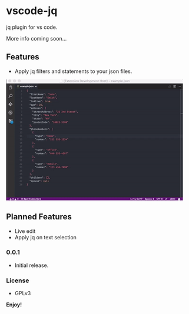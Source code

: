 # vscode-jq

jq plugin for vs code.

More info coming soon...

## Features
 - Apply jq filters and statements to your json files.

![in action](https://raw.githubusercontent.com/andricDu/vscode-jq/master/images/action.gif)


## Planned Features
 - Live edit
 - Apply jq on text selection

### 0.0.1

 - Initial release.

### License
 - GPLv3


**Enjoy!**